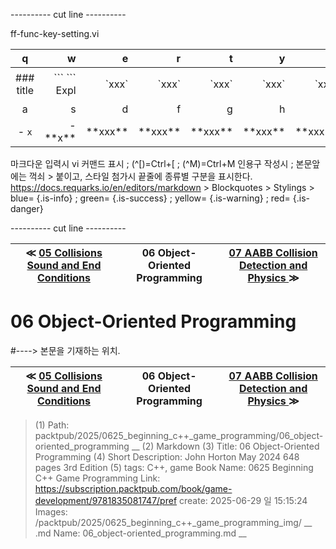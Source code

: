 
---------- cut line ----------

ff-func-key-setting.vi

| q     | w     | e     | r     | t     | y     | u     | i     | o     | p     |
:------:|------:|------:|------:|------:|------:|------:|------:|------:|------:|
|### title | \`\`\` \`\`\` Expl| \`xxx\`|\`xxx\`|\`xxx\`|\`xxx\`|\`xxx\`|\`xxx \`|\`xxx \`| 없 음 |
| a     | s     | d     | f     | g     | h     | j     | k     | l     |
|- `x`|- \*\*x\*\*| \*\*xxx\*\*| \*\*xxx\*\*| \*\*xxx\*\*| \*\*xxx\*\*| \*\*xxx\*\*| \*\*xxx\*\*| \*\*xxx\*\*|

마크다운 입력시 vi 커맨드 표시 ; (^[)=Ctrl+[ ; (^M)=Ctrl+M
인용구 작성시 ; 본문앞에는 꺽쇠 > 붙이고, 스타일 첨가시 끝줄에 종류별 구분을 표시한다.
https://docs.requarks.io/en/editors/markdown > Blockquotes > Stylings >
blue= {.is-info} ; green= {.is-success} ; yellow= {.is-warning} ; red= {.is-danger}

---------- cut line ----------

| ≪ [ 05 Collisions Sound and End Conditions ](/packtpub/2025/0625_beginning_c++_game_programming/05_collisions_sound_and_end_conditions) | 06 Object-Oriented Programming | [ 07 AABB Collision Detection and Physics ](/packtpub/2025/0625_beginning_c++_game_programming/07_aabb_collision_detection_and_physics) ≫ |
|:----:|:----:|:----:|

# 06 Object-Oriented Programming
#----> 본문을 기재하는 위치.



| ≪ [ 05 Collisions Sound and End Conditions ](/packtpub/2025/0625_beginning_c++_game_programming/05_collisions_sound_and_end_conditions) | 06 Object-Oriented Programming | [ 07 AABB Collision Detection and Physics ](/packtpub/2025/0625_beginning_c++_game_programming/07_aabb_collision_detection_and_physics) ≫ |
|:----:|:----:|:----:|

> (1) Path: packtpub/2025/0625_beginning_c++_game_programming/06_object-oriented_programming __
> (2) Markdown
> (3) Title: 06 Object-Oriented Programming
> (4) Short Description: John Horton May 2024 648 pages 3rd Edition
> (5) tags: C++, game
> Book Name: 0625 Beginning C++ Game Programming
> Link: https://subscription.packtpub.com/book/game-development/9781835081747/pref
> create: 2025-06-29 일 15:15:24
> Images: /packtpub/2025/0625_beginning_c++_game_programming_img/ __
> .md Name: 06_object-oriented_programming.md __

